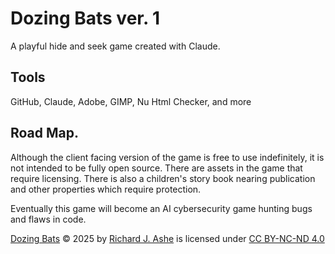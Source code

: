 # Dozing Bats ver. 1  
  
A playful hide and seek game created with Claude.  

## Tools  

GitHub, Claude, Adobe, GIMP, Nu Html Checker, and more  
  
## Road Map. 
  
Although the client facing version of the game is free to use indefinitely, it is not intended to be fully open source. There are assets in the game that require licensing. There is also a children's story book nearing publication and other properties which require protection.  
  
Eventually this game will become an AI cybersecurity game hunting bugs and flaws in code.  
  

<a href="https://dozingbats.com">Dozing Bats</a> © 2025 by <a href="https://github.com/griffineyes">Richard J. Ashe</a> is licensed under <a href="https://creativecommons.org/licenses/by-nc-nd/4.0/">CC BY-NC-ND 4.0</a>  <a href="https://creativecommons.org/licenses/by-nc-nd/4.0/"><img src="http://mirrors.creativecommons.org/presskit/buttons/88x31/svg/by-nc-nd.svg" alt="" style="max-width: 1em;max-height:1em;margin-left: .2em;">
  
